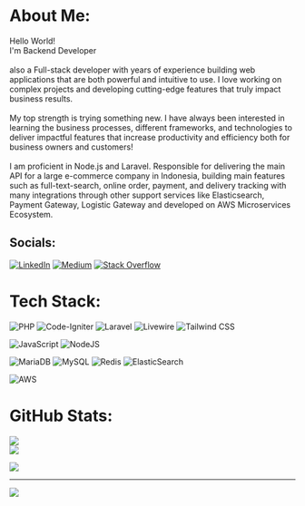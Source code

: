 # About Me:
Hello World!<br>I'm Backend Developer<br><br>also a Full-stack developer with years of experience building web applications that are both powerful and intuitive to use. I love working on complex projects and developing cutting-edge features that truly impact business results.<br><br>My top strength is trying something new. I have always been interested in learning the business processes, different frameworks, and technologies to deliver impactful features that increase productivity and efficiency both for business owners and customers!<br><br>I am proficient in Node.js and Laravel. Responsible for delivering the main API for a large e-commerce company in Indonesia, building main features such as full-text-search, online order, payment, and delivery tracking with many integrations through other support services like Elasticsearch, Payment Gateway, Logistic Gateway and developed on AWS Microservices Ecosystem.


## Socials:
[![LinkedIn](https://img.shields.io/badge/LinkedIn-%230077B5.svg?logo=linkedin&logoColor=white)](https://linkedin.com/in/ohansyah-ohansyah-9972bb24a) [![Medium](https://img.shields.io/badge/Medium-12100E?logo=medium&logoColor=white)](https://medium.com/@ohansyah) [![Stack Overflow](https://img.shields.io/badge/-Stackoverflow-FE7A16?logo=stack-overflow&logoColor=white)](https://stackoverflow.com/users/9515291) 

# Tech Stack:
![PHP](https://img.shields.io/badge/php-%23777BB4.svg?style=for-the-badge&logo=php&logoColor=white) ![Code-Igniter](https://img.shields.io/badge/CodeIgniter-%23EF4223.svg?style=for-the-badge&logo=codeIgniter&logoColor=white) ![Laravel](https://img.shields.io/badge/laravel-%23FF2D20.svg?style=for-the-badge&logo=laravel&logoColor=white) ![Livewire](https://img.shields.io/badge/Livewire-%23658bff.svg?style=for-the-badge&logo=livewire) ![Tailwind CSS](https://img.shields.io/badge/Tailwind_CSS-%2338B2AC.svg?style=for-the-badge&logo=tailwind-css&logoColor=white)

![JavaScript](https://img.shields.io/badge/javascript-%23323330.svg?style=for-the-badge&logo=javascript&logoColor=%23F7DF1E) ![NodeJS](https://img.shields.io/badge/node.js-6DA55F?style=for-the-badge&logo=node.js&logoColor=white) 

![MariaDB](https://img.shields.io/badge/MariaDB-003545?style=for-the-badge&logo=mariadb&logoColor=white) ![MySQL](https://img.shields.io/badge/mysql-%2300f.svg?style=for-the-badge&logo=mysql&logoColor=white) ![Redis](https://img.shields.io/badge/redis-%23DD0031.svg?style=for-the-badge&logo=redis&logoColor=white) ![ElasticSearch](https://img.shields.io/badge/-ElasticSearch-005571?style=for-the-badge&logo=elasticsearch)

![AWS](https://img.shields.io/badge/AWS-%23FF9900.svg?style=for-the-badge&logo=amazon-aws&logoColor=white) 



# GitHub Stats:
![](https://github-readme-streak-stats.herokuapp.com/?user=ohansyah&theme=tokyonight&hide_border=false)<br/>
![](https://github-readme-stats.vercel.app/api/top-langs/?username=ohansyah&theme=tokyonight&hide_border=false&include_all_commits=false&count_private=true&layout=compact)

![](https://quotes-github-readme.vercel.app/api?type=horizontal&theme=dark)

---
[![](https://visitcount.itsvg.in/api?id=ohansyah&icon=5&color=1)](https://visitcount.itsvg.in)

<!-- Proudly created with GPRM ( https://gprm.itsvg.in ) -->
